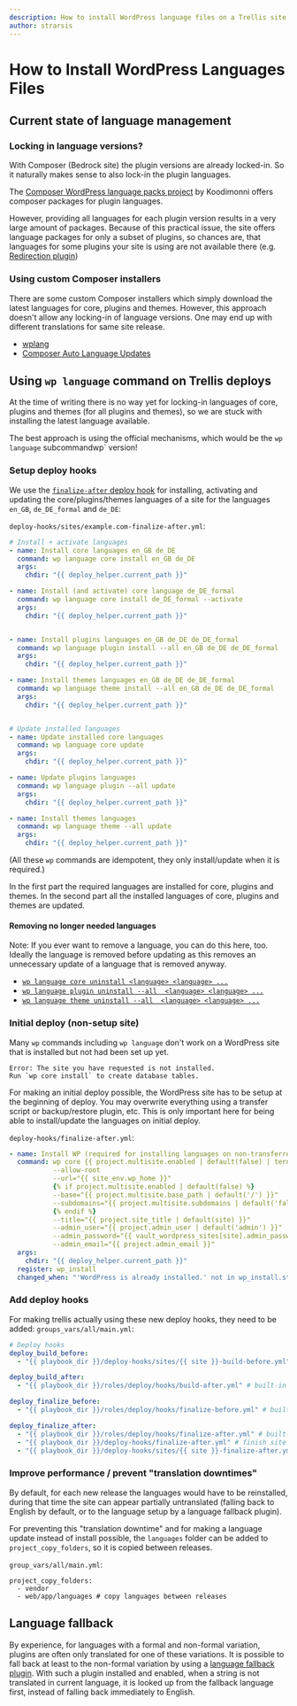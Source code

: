 ```yaml
---
description: How to install WordPress language files on a Trellis site.
author: strarsis
---
```


# How to Install WordPress Languages Files

## Current state of language management

### Locking in language versions?

With Composer (Bedrock site) the plugin versions are already locked-in. So it naturally makes sense to also lock-in the plugin languages.

The [Composer WordPress language packs project](https://wp-languages.github.io/) by Koodimonni offers composer packages for plugin languages.

However, providing all languages for each plugin version results in a very large amount of packages.
Because of this practical issue, the site offers language packages for only a subset of plugins, so chances are, that languages for some plugins your site is using are not available there (e.g. [Redirection plugin](https://wordpress.org/plugins/redirection/))

### Using custom Composer installers
There are some custom Composer installers which simply download the latest languages for core, plugins and themes. However, this approach doesn't allow any locking-in of language versions. One may end up with different translations for same site release.

- [wplang](https://github.com/bjornjohansen/wplang)
- [Composer Auto Language Updates](https://github.com/Angrycreative/composer-plugin-language-update)


## Using `wp language` command on Trellis deploys

At the time of writing there is no way yet for locking-in languages of core, plugins and themes (for all plugins and themes), so we are stuck with installing the latest language available.

The best approach is using the official mechanisms, which would be the `wp language` subcommandwp` version!

### Setup deploy hooks

We use the [`finalize-after` deploy hook](/trellis/docs/deployments/#hooks) for installing, activating and updating the core/plugins/themes languages of a site for the languages `en_GB`, `de_DE_formal` and `de_DE`:

`deploy-hooks/sites/example.com-finalize-after.yml`:
```yaml
# Install + activate languages
- name: Install core languages en_GB de_DE
  command: wp language core install en_GB de_DE
  args:
    chdir: "{{ deploy_helper.current_path }}"

- name: Install (and activate) core language de_DE_formal
  command: wp language core install de_DE_formal --activate
  args:
    chdir: "{{ deploy_helper.current_path }}"


- name: Install plugins languages en_GB de_DE de_DE_formal
  command: wp language plugin install --all en_GB de_DE de_DE_formal
  args:
    chdir: "{{ deploy_helper.current_path }}"

- name: Install themes languages en_GB de_DE de_DE_formal
  command: wp language theme install --all en_GB de_DE de_DE_formal
  args:
    chdir: "{{ deploy_helper.current_path }}"


# Update installed languages
- name: Update installed core languages
  command: wp language core update
  args:
    chdir: "{{ deploy_helper.current_path }}"

- name: Update plugins languages
  command: wp language plugin --all update
  args:
    chdir: "{{ deploy_helper.current_path }}"

- name: Install themes languages
  command: wp language theme --all update
  args:
    chdir: "{{ deploy_helper.current_path }}"
```
(All these `wp` commands are idempotent, they only install/update when it is required.)

In the first part the required languages are installed for core, plugins and themes.
In the second part all the installed languages of core, plugins and themes are updated.

#### Removing no longer needed languages
Note: If you ever want to remove a language, you can do this here, too.
Ideally the language is removed before updating as this removes an unnecessary update of a language that is removed anyway.
- [`wp language core uninstall <language> <language> ...`](https://developer.wordpress.org/cli/commands/language/core/uninstall/)
- [`wp language plugin uninstall --all  <language> <language> ...`](https://developer.wordpress.org/cli/commands/language/plugin/uninstall/)
- [`wp language theme uninstall --all  <language> <language> ...`](https://developer.wordpress.org/cli/commands/language/theme/uninstall/)

### Initial deploy (non-setup site)
Many `wp` commands including `wp language` don't work on a WordPress site that is installed but not had been set up yet.
```
Error: The site you have requested is not installed.
Run `wp core install` to create database tables.
```
For making an initial deploy possible, the WordPress site has to be setup at the beginning of deploy. You may overwrite everything using a transfer script or backup/restore plugin, etc. This is only important here for being able to install/update the languages on initial deploy.

`deploy-hooks/finalize-after.yml`:
```yaml
- name: Install WP (required for installing languages on non-transferred site)
  command: wp core {{ project.multisite.enabled | default(false) | ternary('multisite-install', 'install') }}
           --allow-root
           --url="{{ site_env.wp_home }}"
           {% if project.multisite.enabled | default(false) %}
           --base="{{ project.multisite.base_path | default('/') }}"
           --subdomains="{{ project.multisite.subdomains | default('false') }}"
           {% endif %}
           --title="{{ project.site_title | default(site) }}"
           --admin_user="{{ project.admin_user | default('admin') }}"
           --admin_password="{{ vault_wordpress_sites[site].admin_password }}"
           --admin_email="{{ project.admin_email }}"
  args:
    chdir: "{{ deploy_helper.current_path }}"
  register: wp_install
  changed_when: "'WordPress is already installed.' not in wp_install.stdout and 'The network already exists.' not in wp_install.stdout"
```

### Add deploy hooks
For making trellis actually using these new deploy hooks, they need to be added:
`groups_vars/all/main.yml`:
```yaml
# Deploy hooks
deploy_build_before:
  - "{{ playbook_dir }}/deploy-hooks/sites/{{ site }}-build-before.yml" # build + upload theme assets

deploy_build_after:
  - "{{ playbook_dir }}/roles/deploy/hooks/build-after.yml" # built-in

deploy_finalize_before:
  - "{{ playbook_dir }}/roles/deploy/hooks/finalize-before.yml" # built-in

deploy_finalize_after:
  - "{{ playbook_dir }}/roles/deploy/hooks/finalize-after.yml" # built-in
  - "{{ playbook_dir }}/deploy-hooks/finalize-after.yml" # finish site setup for installing languages
  - "{{ playbook_dir }}/deploy-hooks/sites/{{ site }}-finalize-after.yml" # install + update languages
````

### Improve performance / prevent "translation downtimes"
By default, for each new release the languages would have to be reinstalled, during that time the site can appear partially untranslated (falling back to English by default, or to the language setup by a language fallback plugin).

For preventing this "translation downtime" and for making a language update instead of install possible, the `languages` folder can be added to `project_copy_folders`, so it is copied between releases.

`group_vars/all/main.yml`:
````
project_copy_folders:
  - vendor
  - web/app/languages # copy languages between releases
````

## Language fallback

By experience, for languages with a formal and non-formal variation, plugins are often only translated for one of these variations. It is possible to fall back at least to the non-formal variation by using a [language fallback plugin](https://wordpress.org/plugins/language-fallback/).
With such a plugin installed and enabled, when a string is not translated in current language, it is looked up from the fallback language first, instead of falling back immediately to English.
